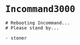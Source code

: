 <tt>
<h1>Incommand3000</h1> 
# Rebooting Incommand...<br>
# Please stand by...<br>
<br>
   - stoner
 
</tt>

